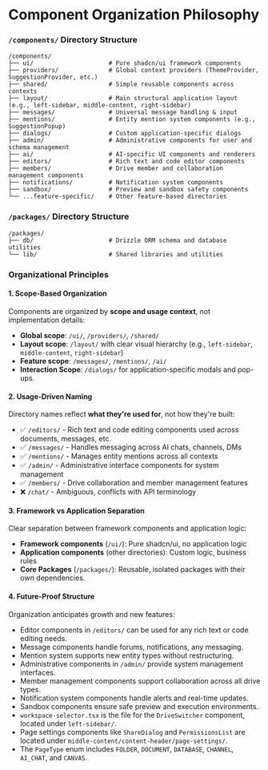 # Component Organization Philosophy

### `/components/` Directory Structure

```
/components/
├── ui/                     # Pure shadcn/ui framework components
├── providers/              # Global context providers (ThemeProvider, SuggestionProvider, etc.)
├── shared/                 # Simple reusable components across contexts
├── layout/                 # Main structural application layout (e.g., left-sidebar, middle-content, right-sidebar)
├── messages/               # Universal message handling & input
├── mentions/               # Entity mention system components (e.g., SuggestionPopup)
├── dialogs/                # Custom application-specific dialogs
├── admin/                  # Administrative components for user and schema management
├── ai/                     # AI-specific UI components and renderers
├── editors/                # Rich text and code editor components
├── members/                # Drive member and collaboration management components
├── notifications/          # Notification system components
├── sandbox/                # Preview and sandbox safety components
└── ...feature-specific/    # Other feature-based directories
```

### `/packages/` Directory Structure

```
/packages/
├── db/                     # Drizzle ORM schema and database utilities
└── lib/                    # Shared libraries and utilities
```

### Organizational Principles

#### 1. Scope-Based Organization
Components are organized by **scope and usage context**, not implementation details:
- **Global scope**: `/ui/`, `/providers/`, `/shared/`
- **Layout scope**: `/layout/` with clear visual hierarchy (e.g., `left-sidebar`, `middle-content`, `right-sidebar`)
- **Feature scope**: `/messages/`, `/mentions/`, `/ai/`
- **Interaction Scope**: `/dialogs/` for application-specific modals and pop-ups.

#### 2. Usage-Driven Naming
Directory names reflect **what they're used for**, not how they're built:
- ✅ `/editors/` - Rich text and code editing components used across documents, messages, etc.
- ✅ `/messages/` - Handles messaging across AI chats, channels, DMs
- ✅ `/mentions/` - Manages entity mentions across all contexts
- ✅ `/admin/` - Administrative interface components for system management
- ✅ `/members/` - Drive collaboration and member management features
- ❌ `/chat/` - Ambiguous, conflicts with API terminology

#### 3. Framework vs Application Separation
Clear separation between framework components and application logic:
- **Framework components** (`/ui/`): Pure shadcn/ui, no application logic
- **Application components** (other directories): Custom logic, business rules
- **Core Packages** (`/packages/`): Reusable, isolated packages with their own dependencies.

#### 4. Future-Proof Structure
Organization anticipates growth and new features:
- Editor components in `/editors/` can be used for any rich text or code editing needs.
- Message components handle forums, notifications, any messaging.
- Mention system supports new entity types without restructuring.
- Administrative components in `/admin/` provide system management interfaces.
- Member management components support collaboration across all drive types.
- Notification system components handle alerts and real-time updates.
- Sandbox components ensure safe preview and execution environments.
- `workspace-selector.tsx` is the file for the `DriveSwitcher` component, located under `left-sidebar/`.
- Page settings components like `ShareDialog` and `PermissionsList` are located under `middle-content/content-header/page-settings/`.
- The `PageType` enum includes `FOLDER`, `DOCUMENT`, `DATABASE`, `CHANNEL`, `AI_CHAT`, and `CANVAS`.